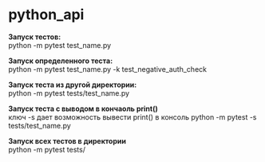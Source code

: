 # python_api

<b>Запуск тестов:</b><br>
python -m pytest test_name.py

<b>Запуск определенного теста:</b><br>
python -m pytest test_name.py -k test_negative_auth_check

<b>Запуск теста из другой директории:</b><br>
python -m pytest tests/test_name.py

<b>Запуск теста с выводом в кончаоль print()</b><br>
ключ -s дает возможность вывести print() в консоль
python -m pytest -s tests/test_name.py

<b>Запуск всех тестов в директории</b><br>
python -m pytest tests/